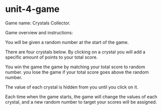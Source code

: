# unit-4-game

Game name: Crystals Collector.

Game overview and instructions: 

You will be given a random number at the start of the game.

There are four crystals below. By clicking on a crystal you will add a specific amount of points to your total score.

You win the game the game by matching your total score to random number. you lose the game if your total score goes above the random number.

The value of each crystal is hidden from you until you click on it.

Each time when the game starts, the game will change the values of each crystal, and a new random number to target your scores will be assigned.
